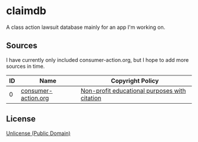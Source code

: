 # claimdb

A class action lawsuit database mainly for an app I'm working on.

## Sources

I have currently only included consumer-action.org, but I hope to add more
sources in time.

| ID | Name                                                    | Copyright Policy                                                                                                  |
| -- | ------------------------------------------------------- | ----------------------------------------------------------------------------------------------------------------- |
| 0  | [consumer-action.org](https://www.consumer-action.org/) | [Non-profit educational purposes with citation](https://www.consumer-action.org/about/articles/copyright_policy/) |

## License

[Unlicense (Public Domain)](./LICENSE)
